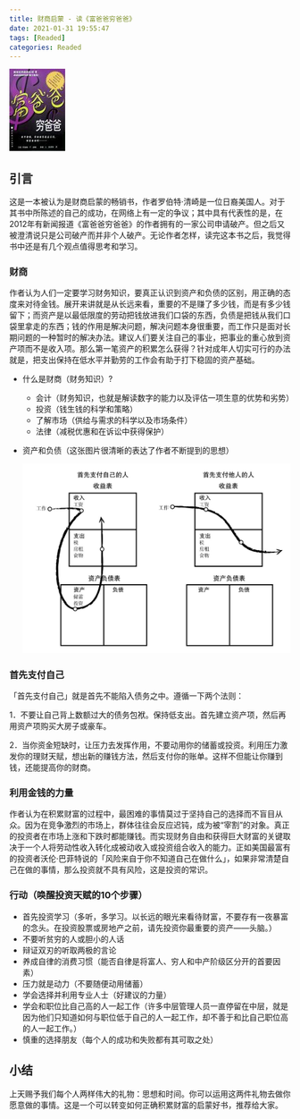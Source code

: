 ```yaml
---
title: 财商启蒙 - 读《富爸爸穷爸爸》
date: 2021-01-31 19:55:47
tags: [Readed]
categories: Readed
---
```



![富爸爸穷爸爸](/images/read/read_fbbqbb.jpg)

## 引言

这是一本被认为是财商启蒙的畅销书，作者罗伯特·清崎是一位日裔美国人。对于其书中所陈述的自己的成功，在网络上有一定的争议；其中具有代表性的是，在2012年有新闻报道《富爸爸穷爸爸》的作者拥有的一家公司申请破产。但之后又被澄清说只是公司破产而并非个人破产。无论作者怎样，读完这本书之后，我觉得书中还是有几个观点值得思考和学习。

### 财商

作者认为人们一定要学习财务知识，要真正认识到资产和负债的区别，用正确的态度来对待金钱。展开来讲就是从长远来看，重要的不是赚了多少钱，而是有多少钱留下；而资产是以最低限度的劳动把钱放进我们口袋的东西，负债是把钱从我们口袋里拿走的东西；钱的作用是解决问题，解决问题本身很重要，而工作只是面对长期问题的一种暂时的解决办法。建议人们要关注自己的事业，把事业的重心放到资产项而不是收入项。那么第一笔资产的积累怎么获得？针对成年人切实可行的办法就是，把支出保持在低水平并勤劳的工作会有助于打下稳固的资产基础。

- 什么是财商（财务知识）?

  - 会计（财务知识，也就是解读数字的能力以及评估一项生意的优势和劣势）
  - 投资（钱生钱的科学和策略）
  - 了解市场（供给与需求的科学以及市场条件）
  - 法律（减税优惠和在诉讼中获得保护）

- 资产和负债（这张图片很清晰的表达了作者不断提到的思想）

  ![](/images/read/read_fbbqbb_01.png)

### 首先支付自己

「首先支付自己」就是首先不能陷入债务之中。遵循一下两个法则：

1．不要让自己背上数额过大的债务包袱。保持低支出。首先建立资产项，然后再用资产项购买大房子或豪车。

2．当你资金短缺时，让压力去发挥作用，不要动用你的储蓄或投资。利用压力激发你的理财天赋，想出新的赚钱方法，然后支付你的账单。这样不但能让你赚到钱，还能提高你的财商。

### 利用金钱的力量

作者认为在积累财富的过程中，最困难的事情莫过于坚持自己的选择而不盲目从众。因为在竞争激烈的市场上，群体往往会反应迟钝，成为被“宰割”的对象。真正的投资者在市场上涨和下跌时都能赚钱。而实现财务自由和获得巨大财富的关键取决于一个人将劳动性收入转化成被动收入或投资组合收入的能力。正如美国最富有的投资者沃伦·巴菲特说的「风险来自于你不知道自己在做什么」，如果非常清楚自己在做的事情，那么投资就不具有风险，这是投资的常识。

### 行动（唤醒投资天赋的10个步骤）

- 首先投资学习（多听，多学习。以长远的眼光来看待财富，不要存有一夜暴富的念头。在投资股票或房地产之前，请先投资你最重要的资产——头脑。）
- 不要听贫穷的人或胆小的人话
- 辩证双刃的听取两极的言论
- 养成自律的消费习惯（能否自律是将富人、穷人和中产阶级区分开的首要因素）
- 压力就是动力（不要随便动用储蓄）
- 学会选择并利用专业人士（好建议的力量）
- 学会和职位比自己高的人一起工作（许多中层管理人员一直停留在中层，就是因为他们只知道如何与职位低于自己的人一起工作，却不善于和比自己职位高的人一起工作。）
- 慎重的选择朋友（每个人的成功和失败都有其可取之处）

## 小结

上天赐予我们每个人两样伟大的礼物：思想和时间。你可以运用这两件礼物去做你愿意做的事情。这是一个可以转变如何正确积累财富的启蒙好书，推荐给大家。